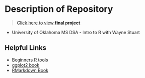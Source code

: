 # Description of Repository
> [Click here to view **final project**](https://github.com/Daniel-Carpenter/IntroTo2/blob/main/04%20-%20Project/README.md)
* University of Oklahoma MS DSA - Intro to R with Wayne Stuart


## Helpful Links

* [Beginners R tools](https://www.statmethods.net/r-tutorial/index.html)
* [ggplot2 book](https://ggplot2-book.org/statistical-summaries.html)
* [RMarkdown Book](https://bookdown.org/yihui/rmarkdown-cookbook/)

